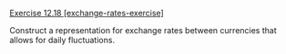 [Exercise 12.18 \[exchange-rates-exercise\]](ex_18/)

Construct a representation for exchange rates
between currencies that allows for daily fluctuations.
